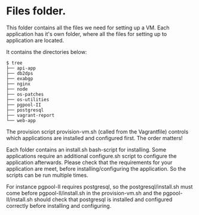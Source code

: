 # Files folder.
This folder contains all the files we need for setting up a VM. Each application has it's own folder, where all the files for setting up to application are located.

It contains the directories below:

    $ tree
    ├── api-app
    ├── db2dps
    ├── exabgp
    ├── nginx
    ├── node
    ├── os-patches
    ├── os-utilities
    ├── pgpool-II
    ├── postgresql
    ├── vagrant-report
    └── web-app

The provision script provision-vm.sh (called from the Vagrantfile) controls which applications are installed and configured first. The order matters! 

Each folder contains an install.sh bash-script for installing. Some applications require an additional configure.sh script to configure the application afterwards. Please check that the requirements for your application are meet, before installing/configuring the application. So the scripts can be run multiple times.

For instance pgpool-II requires postgresql, so the postgresql/install.sh must come before pgpool-II/install.sh in the provision-vm.sh and the pgpool-II/install.sh should check that postgresql is installed and configured correctly before installing and configuring.
